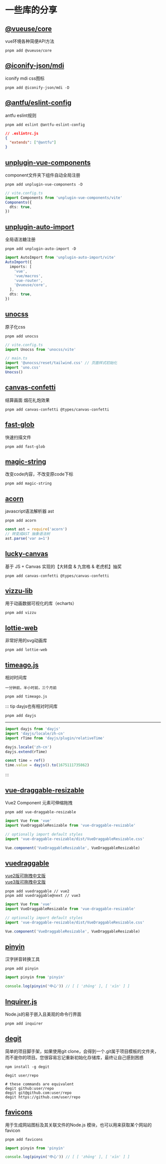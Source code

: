 # 一些库的分享

## [@vueuse/core](https://vueuse.org/)

vue环境各种简便API方法

```shell
pnpm add @vueuse/core
```

## [@iconify-json/mdi](https://www.npmjs.com/package/@iconify-json/mdi)

iconify mdi css图标

```shell
pnpm add @iconify-json/mdi -D
```

## [@antfu/eslint-config](https://github.com/antfu/eslint-config)

antfu eslint规则

```shell
pnpm add eslint @antfu-eslint-config
```

```json
// .eslintrc.js
{
  "extends": ["@antfu"]
}
```

## [unplugin-vue-components](https://github.com/antfu/unplugin-vue-components)

component文件夹下组件自动全局注册

```shell
pnpm add unplugin-vue-components -D
```

```ts
// vite.config.ts
import Components from 'unplugin-vue-components/vite'
Components({
  dts: true,
})
```

## [unplugin-auto-import](https://github.com/antfu/unplugin-auto-import)

全局语法糖注册

```shell
pnpm add unplugin-auto-import -D
```

```ts
import AutoImport from 'unplugin-auto-import/vite'
AutoImport({
  imports: [
    'vue',
    'vue/macros',
    'vue-router',
    '@vueuse/core',
  ],
  dts: true,
})
```

## [unocss](https://github.com/unocss/unocss)

原子化css

```shell
pnpm add unocss
```

```ts
// vite.config.ts
import Unocss from 'unocss/vite'

// main.ts
import '@unocss/reset/tailwind.css' // 页面样式初始化
import 'uno.css'
Unocss()
```

## [canvas-confetti](https://github.com/catdad/canvas-confetti)

结算画面 烟花礼炮效果

```shell
pnpm add canvas-confetti @types/canvas-confetti
```

## [fast-glob](https://github.com/mrmlnc/fast-glob)

快速扫描文件

```shell
pnpm add fast-glob
```

## [magic-string](https://www.npmjs.com/package/magic-string)

改变code内容，不改变原code下标

```shell
pnpm add magic-string
```

## [acorn](https://github.com/acornjs/acorn)

javascript语法解析器 ast

```shell
pnpm add acorn
```

```js
const ast = require('acorn')
// 转变成AST 抽象语法树
ast.parse('var a=1')
```

## [lucky-canvas](https://100px.net/)

基于 JS + Canvas 实现的【大转盘 & 九宫格 & 老虎机】抽奖

```shell
pnpm add canvas-confetti @types/canvas-confetti
```

## [vizzu-lib](https://github.com/vizzuhq/vizzu-lib)

用于动画数据可视化的库（echarts）

```shell
pnpm add vizzu
```

## [lottie-web](https://github.com/airbnb/lottie-web)

非常好用的svg动画库

```shell
pnpm add lottie-web
```

## [timeago.js](https://github.com/airbnb/lottie-web)

相对时间库

`一分钟前，半小时前，三个月前`

```shell
pnpm add timeago.js
```

::: tip
dayjs也有相对时间库

```shell
pnpm add dayjs 
```

---

```js
import dayjs from 'dayjs'
import 'dayjs/locale/zh-cn'
import rTime from 'dayjs/plugin/relativeTime'

dayjs.locale('zh-cn')
dayjs.extend(rTime)

const time = ref()
time.value = dayjs().to(1675111735862)
```

:::

## [vue-draggable-resizable](https://github.com/mauricius/vue-draggable-resizable)

Vue2 Component 元素可伸缩拖拽

```shell
pnpm add vue-draggable-resizable 
```

```js
import Vue from 'vue'
import VueDraggableResizable from 'vue-draggable-resizable'

// optionally import default styles
import 'vue-draggable-resizable/dist/VueDraggableResizable.css'

Vue.component('VueDraggableResizable', VueDraggableResizable)
```

## [vuedraggable](https://github.com/SortableJS/vue.draggable.next)

[vue2版可拖拽中文版](https://www.itxst.com/vue-draggable/yvq3mifz.html)  
[vue3版可拖拽中文版](https://www.itxst.com/vue-draggable-next/tutorial.html)

```shell
pnpm add vuedraggable // vue2
pnpm add vuedraggable@next // vue3
```

```js
import Vue from 'vue'
import VueDraggableResizable from 'vue-draggable-resizable'

// optionally import default styles
import 'vue-draggable-resizable/dist/VueDraggableResizable.css'

Vue.component('VueDraggableResizable', VueDraggableResizable)
```

## [pinyin](https://www.npmjs.com/package/pinyin)

汉字拼音转换工具

```shell
pnpm add pinyin
```

```js
import pinyin from 'pinyin'

console.log(pinyin('中心')) // [ [ 'zhōng' ], [ 'xīn' ] ]
```

## [Inquirer.js](https://github.com/SBoudrias/Inquirer.js)

Node.js的易于嵌入且美观的命令行界面

```shell
pnpm add inquirer
```

## [degit](https://github.com/Rich-Harris/degit)

简单的项目脚手架，如果使用git clone，会得到一个.git属于项目模板的文件夹，而不是你的项目。您很容易忘记重新初始化存储库，最终让自己感到困惑

```shell
npm install -g degit

degit user/repo

# these commands are equivalent
degit github:user/repo
degit git@github.com:user/repo
degit https://github.com/user/repo
```

## [favicons](https://www.npmjs.com/package/favicons)

用于生成网站图标及其关联文件的Node.js 模块，也可以用来获取某个网站的favicon

```shell
pnpm add favicons
```

```js
import pinyin from 'pinyin'

console.log(pinyin('中心')) // [ [ 'zhōng' ], [ 'xīn' ] ]
```
